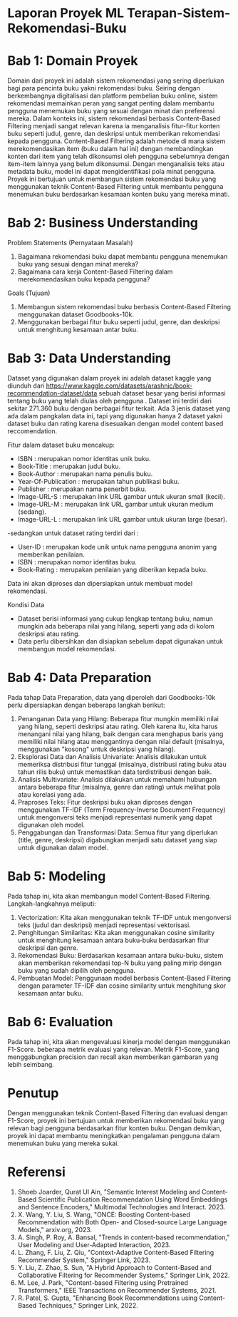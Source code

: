 # Laporan Proyek ML Terapan-Sistem-Rekomendasi-Buku

# Bab 1: Domain Proyek
Domain dari proyek ini adalah sistem rekomendasi yang sering diperlukan bagi para pencinta buku yakni rekomendasi buku. Seiring dengan berkembangnya digitalisasi dan platform pembelian buku online, sistem rekomendasi memainkan peran yang sangat penting dalam membantu pengguna menemukan buku yang sesuai dengan minat dan preferensi mereka. Dalam konteks ini, sistem rekomendasi berbasis Content-Based Filtering menjadi sangat relevan karena ia menganalisis fitur-fitur konten buku seperti judul, genre, dan deskripsi untuk memberikan rekomendasi kepada pengguna. Content-Based Filtering adalah metode di mana sistem merekomendasikan item (buku dalam hal ini) dengan membandingkan konten dari item yang telah dikonsumsi oleh pengguna sebelumnya dengan item-item lainnya yang belum dikonsumsi. Dengan menganalisis teks atau metadata buku, model ini dapat mengidentifikasi pola minat pengguna. Proyek ini bertujuan untuk membangun sistem rekomendasi buku yang menggunakan teknik Content-Based Filtering untuk membantu pengguna menemukan buku berdasarkan kesamaan konten buku yang mereka minati.

# Bab 2: Business Understanding
Problem Statements (Pernyataan Masalah)
1.	Bagaimana rekomendasi buku dapat membantu pengguna menemukan buku yang sesuai dengan minat mereka?
2.	Bagaimana cara kerja Content-Based Filtering dalam merekomendasikan buku kepada pengguna?	

Goals (Tujuan)
1.	Membangun sistem rekomendasi buku berbasis Content-Based Filtering menggunakan dataset Goodbooks-10k.
2.	Menggunakan berbagai fitur buku seperti judul, genre, dan deskripsi untuk menghitung kesamaan antar buku.

# Bab 3: Data Understanding
Dataset yang digunakan dalam proyek ini adalah dataset kaggle yang diunduh dari https://www.kaggle.com/datasets/arashnic/book-recommendation-dataset/data  sebuah dataset besar yang berisi informasi tentang buku yang telah diulas oleh pengguna . Dataset ini terdiri dari sekitar 271.360 buku dengan berbagai fitur terkait. Ada 3 jenis dataset yang ada dalam pangkalan data ini, tapi yang digunakan hanya 2 dataset yakni dataset buku dan rating karena disesuaikan dengan model content based reccomendation.

Fitur dalam dataset buku mencakup:
- ISBN : merupakan nomor identitas unik buku.
- Book-Title : merupakan judul buku.
- Book-Author : merupakan nama penulis buku.
- Year-Of-Publication : merupakan tahun publikasi buku.
- Publisher : merupakan nama penerbit buku.
- Image-URL-S : merupakan link URL gambar untuk ukuran small (kecil).
- Image-URL-M : merupakan link URL gambar untuk ukuran medium (sedang).
- Image-URL-L : merupakan link URL gambar untuk ukuran large (besar).

-sedangkan untuk dataset rating terdiri dari :
- User-ID : merupakan kode unik untuk nama pengguna anonim yang memberikan penilaian.
- ISBN : merupakan nomor identitas buku.
- Book-Rating : merupakan penilaian yang diberikan kepada buku.

Data ini akan diproses dan dipersiapkan untuk membuat model rekomendasi.

Kondisi Data
- Dataset berisi informasi yang cukup lengkap tentang buku, namun mungkin ada beberapa nilai yang hilang, seperti yang ada di kolom deskripsi atau rating.
- Data perlu dibersihkan dan disiapkan sebelum dapat digunakan untuk membangun model rekomendasi.

# Bab 4: Data Preparation
Pada tahap Data Preparation, data yang diperoleh dari Goodbooks-10k perlu dipersiapkan dengan beberapa langkah berikut:
1.	Penanganan Data yang Hilang: 
  Beberapa fitur mungkin memiliki nilai yang hilang, seperti deskripsi atau rating. Oleh karena itu, kita harus menangani nilai yang hilang, baik dengan cara menghapus baris yang memiliki nilai hilang atau menggantinya dengan nilai default (misalnya, menggunakan "kosong" untuk deskripsi yang hilang).
2.	Eksplorasi Data dan Analisis Univariate: 
  Analisis dilakukan untuk memeriksa distribusi fitur tunggal (misalnya, distribusi rating buku atau tahun rilis buku) untuk memastikan data terdistribusi dengan baik.
3.	Analisis Multivariate: 
  Analisis dilakukan untuk memahami hubungan antara beberapa fitur (misalnya, genre dan rating) untuk melihat pola atau korelasi yang ada.
4.	Praproses Teks: 
  Fitur deskripsi buku akan diproses dengan menggunakan TF-IDF (Term Frequency-Inverse Document Frequency) untuk mengonversi teks menjadi representasi numerik yang dapat digunakan oleh model.
5.	Penggabungan dan Transformasi Data: 
  Semua fitur yang diperlukan (title, genre, deskripsi) digabungkan menjadi satu dataset yang siap untuk digunakan dalam model.

# Bab 5: Modeling
Pada tahap ini, kita akan membangun model Content-Based Filtering. Langkah-langkahnya meliputi:
1.	Vectorization:
  Kita akan menggunakan teknik TF-IDF untuk mengonversi teks (judul dan deskripsi) menjadi representasi vektorisasi.
2.	Penghitungan Similaritas:
  Kita akan menggunakan cosine similarity untuk menghitung kesamaan antara buku-buku berdasarkan fitur deskripsi dan genre.
3.	Rekomendasi Buku:
  Berdasarkan kesamaan antara buku-buku, sistem akan memberikan rekomendasi top-N buku yang paling mirip dengan buku yang sudah dipilih oleh pengguna.
4.	Pembuatan Model:
  Penggunaan model berbasis Content-Based Filtering dengan parameter TF-IDF dan cosine similarity untuk menghitung skor kesamaan antar buku.

# Bab 6: Evaluation
Pada tahap ini, kita akan mengevaluasi kinerja model dengan menggunakan F1-Score. beberapa metrik evaluasi yang relevan. Metrik F1-Score, yang menggabungkan precision dan recall akan memberikan gambaran yang lebih seimbang.

 # Penutup
Dengan menggunakan teknik Content-Based Filtering dan evaluasi dengan F1-Score, proyek ini bertujuan untuk memberikan rekomendasi buku yang relevan bagi pengguna berdasarkan fitur konten buku. Dengan demikian, proyek ini dapat membantu meningkatkan pengalaman pengguna dalam menemukan buku yang mereka sukai.

# Referensi
1. Shoeb Joarder, Qurat Ul Ain, "Semantic Interest Modeling and Content-Based Scientific Publication Recommendation Using Word Embeddings and Sentence Encoders," Multimodal Technologies and Interact. 2023.
2. X. Wang, Y. Liu, S. Wang, "ONCE: Boosting Content-based Recommendation with Both Open- and Closed-source Large Language Models," arxiv.org, 2023.
3. A. Singh, P. Roy, A. Bansal, "Trends in content-based recommendation," User Modeling and User-Adapted Interaction, 2023.
4. L. Zhang, F. Liu, Z. Qiu, "Context-Adaptive Content-Based Filtering Recommender System," Springer Link, 2023.
5. Y. Liu, Z. Zhao, S. Sun, "A Hybrid Approach to Content-Based and Collaborative Filtering for Recommender Systems," Springer Link, 2022.
6. M. Lee, J. Park, "Content-based Filtering using Pretrained Transformers," IEEE Transactions on Recommender Systems, 2021.
7. R. Patel, S. Gupta, "Enhancing Book Recommendations using Content-Based Techniques," Springer Link, 2022.

 


